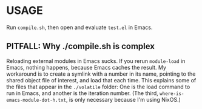 # USAGE

Run `compile.sh`, then open and evaluate `test.el` in Emacs.


## PITFALL: Why ./compile.sh is complex

Reloading external modules in Emacs sucks. If you rerun `module-load` in Emacs, nothing happens, because Emacs caches the result. My workaround is to create a symlink with a number in its name, pointing to the shared object file of interest, and load that each time. This explains some of the files that appear in the `./volatile` folder: One is the load command to run in Emacs, and another is the iteration number. (The third, `where-is-emacs-module-dot-h.txt`, is only necessary because I'm using NixOS.)
